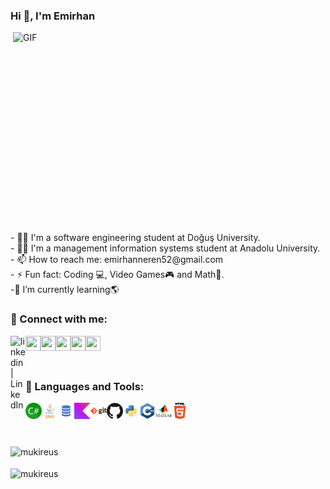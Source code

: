 ### Hi 👋, I'm Emirhan

<img align="right" alt="GIF" src="https://github.com/abhisheknaiidu/abhisheknaiidu/blob/master/code.gif?raw=true" width="500" height="320" />
- 👨‍🎓 I'm a software engineering student at Doğuş University.
<br>
- 👨‍🎓 I'm a management information systems student at Anadolu University.
<br>
- 📫 How to reach me: emirhanneren52@gmail.com
<br>
- ⚡ Fun fact: Coding 💻, Video Games🎮 and Math📖.
<br>
-🌱 I’m currently learning🌎
<br>

### 📩 Connect with me:

[<img align="left" alt="linkedin | LinkedIn" width="24px" src="https://raw.githubusercontent.com/peterthehan/peterthehan/master/assets/linkedin.svg" />][linkedin]
[<img align="left" height="24" width="24" src="https://cdn.jsdelivr.net/npm/simple-icons@v4/icons/instagram.svg" />][instagram]
[<img align="left" height="24" width="24" src="https://cdn.jsdelivr.net/npm/simple-icons@v4/icons/gmail.svg" />][gmail]
[<img align="left" height="24" width="24" src="https://cdn.jsdelivr.net/npm/simple-icons@v4/icons/discord.svg" />][discord]
[<img align="left" height="24" width="24" src="https://cdn.jsdelivr.net/npm/simple-icons@v4/icons/twitter.svg" />][twitter]
[<img align="left" height="24" width="24" src="https://cdn.jsdelivr.net/npm/simple-icons@v4/icons/spotify.svg" />][spotify]

<br />

[instagram]: https://www.instagram.com/emirhanerenn/
[linkedin]: https://www.linkedin.com/in/emirhaneren/
[gmail]: mailto:emirhanneren52@gmail.com
[discord]: emirhaneren#3559
[twitter]: https://twitter.com/emirhanneren
[spotify]: https://open.spotify.com/user/emirhanneren52?si=3f26ffea1f0a4da1
<br />

### 🔧 Languages and Tools:

[<img align="left" width="26px" src="https://raw.githubusercontent.com/github/explore/80688e429a7d4ef2fca1e82350fe8e3517d3494d/topics/csharp/csharp.png" />][csharp]
[<img align="left" width="26px" src="https://raw.githubusercontent.com/github/explore/80688e429a7d4ef2fca1e82350fe8e3517d3494d/topics/java/java.png" />][java]
[<img align="left" width="26px" src="https://raw.githubusercontent.com/github/explore/80688e429a7d4ef2fca1e82350fe8e3517d3494d/topics/sql/sql.png" />][sql]
[<img align="left" width="26px" src="https://raw.githubusercontent.com/github/explore/80688e429a7d4ef2fca1e82350fe8e3517d3494d/topics/kotlin/kotlin.png" />][android]
[<img align="left" width="26px" src="https://raw.githubusercontent.com/github/explore/80688e429a7d4ef2fca1e82350fe8e3517d3494d/topics/git/git.png" />][git]
[<img align="left" width="26px" src="https://raw.githubusercontent.com/github/explore/78df643247d429f6cc873026c0622819ad797942/topics/github/github.png" />][github]
[<img align="left" width="26px" src="https://raw.githubusercontent.com/github/explore/cebd63002168a05a6a642f309227eefeccd92950/topics/python/python.png" />][python]
[<img align="left" width="26px" src="https://raw.githubusercontent.com/github/explore/80688e429a7d4ef2fca1e82350fe8e3517d3494d/topics/cpp/cpp.png" />][cpp]
[<img align="left" width="26px" src="https://raw.githubusercontent.com/github/explore/80688e429a7d4ef2fca1e82350fe8e3517d3494d/topics/matlab/matlab.png" />][matlab]
[<img align="left" width="26px" src="https://raw.githubusercontent.com/github/explore/80688e429a7d4ef2fca1e82350fe8e3517d3494d/topics/html/html.png" />][html]

<br />

[git]: https://git-scm.com/
[android]: https://www.android.com/
[github]: https://github.com/emirhaneren
[python]: https://www.python.org/
[cpp]: https://www.w3schools.com/CPP/default.asp
[java]: https://www.java.com/tr/
[matlab]: https://www.mathworks.com/products/matlab.html
[csharp]: https://www.w3schools.com/cs/index.php
[sql]: https://www.microsoft.com/tr-tr/sql-server/sql-server-2019
[html]: https://www.w3schools.com/html/

<br />
<br>
<br>
<img height="180em" align="center" src="https://github-readme-stats-sigma-five.vercel.app/api?username=emirhaneren&show_icons=true&locale=en&theme=algolia&include_all_commits=true&count_private=true" alt="mukireus"/>
<br>
<br>
  <img height="180em" align="center" src="https://github-readme-stats-sigma-five.vercel.app/api/top-langs?username=emirhaneren&show_icons=true&locale=en&layout=compact&langs_count=8&theme=algolia" alt="mukireus"/>
<br />
